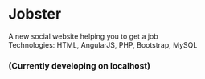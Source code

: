 # Jobster
  A new social website helping you to get a job <br>
  Technologies: HTML, AngularJS, PHP, Bootstrap, MySQL
  
  ### (Currently developing on localhost)
